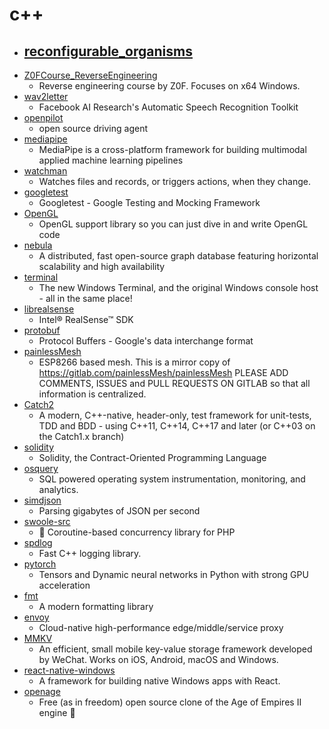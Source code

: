 # c++
- [reconfigurable_organisms](https://github.com/skriegman/reconfigurable_organisms)
  - 
- [Z0FCourse_ReverseEngineering](https://github.com/0xZ0F/Z0FCourse_ReverseEngineering)
  - Reverse engineering course by Z0F. Focuses on x64 Windows.
- [wav2letter](https://github.com/facebookresearch/wav2letter)
  - Facebook AI Research's Automatic Speech Recognition Toolkit
- [openpilot](https://github.com/commaai/openpilot)
  - open source driving agent
- [mediapipe](https://github.com/google/mediapipe)
  - MediaPipe is a cross-platform framework for building multimodal applied machine learning pipelines
- [watchman](https://github.com/facebook/watchman)
  - Watches files and records, or triggers actions, when they change.
- [googletest](https://github.com/google/googletest)
  - Googletest - Google Testing and Mocking Framework
- [OpenGL](https://github.com/TheCherno/OpenGL)
  - OpenGL support library so you can just dive in and write OpenGL code
- [nebula](https://github.com/vesoft-inc/nebula)
  - A distributed, fast open-source graph database featuring horizontal scalability and high availability
- [terminal](https://github.com/microsoft/terminal)
  - The new Windows Terminal, and the original Windows console host - all in the same place!
- [librealsense](https://github.com/IntelRealSense/librealsense)
  - Intel® RealSense™ SDK
- [protobuf](https://github.com/protocolbuffers/protobuf)
  - Protocol Buffers - Google's data interchange format
- [painlessMesh](https://github.com/gmag11/painlessMesh)
  - ESP8266 based mesh. This is a mirror copy of https://gitlab.com/painlessMesh/painlessMesh PLEASE ADD COMMENTS, ISSUES and PULL REQUESTS ON GITLAB so that all information is centralized.
- [Catch2](https://github.com/catchorg/Catch2)
  - A modern, C++-native, header-only, test framework for unit-tests, TDD and BDD - using C++11, C++14, C++17 and later (or C++03 on the Catch1.x branch)
- [solidity](https://github.com/ethereum/solidity)
  - Solidity, the Contract-Oriented Programming Language
- [osquery](https://github.com/osquery/osquery)
  - SQL powered operating system instrumentation, monitoring, and analytics.
- [simdjson](https://github.com/lemire/simdjson)
  - Parsing gigabytes of JSON per second
- [swoole-src](https://github.com/swoole/swoole-src)
  - 🚀 Coroutine-based concurrency library for PHP
- [spdlog](https://github.com/gabime/spdlog)
  - Fast C++ logging library.
- [pytorch](https://github.com/pytorch/pytorch)
  - Tensors and Dynamic neural networks in Python with strong GPU acceleration
- [fmt](https://github.com/fmtlib/fmt)
  - A modern formatting library
- [envoy](https://github.com/envoyproxy/envoy)
  - Cloud-native high-performance edge/middle/service proxy
- [MMKV](https://github.com/Tencent/MMKV)
  - An efficient, small mobile key-value storage framework developed by WeChat. Works on iOS, Android, macOS and Windows.
- [react-native-windows](https://github.com/microsoft/react-native-windows)
  - A framework for building native Windows apps with React.
- [openage](https://github.com/SFTtech/openage)
  - Free (as in freedom) open source clone of the Age of Empires II engine 🚀
